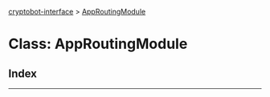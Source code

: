 [cryptobot-interface](../README.md) > [AppRoutingModule](../classes/approutingmodule.md)



# Class: AppRoutingModule

## Index


---

